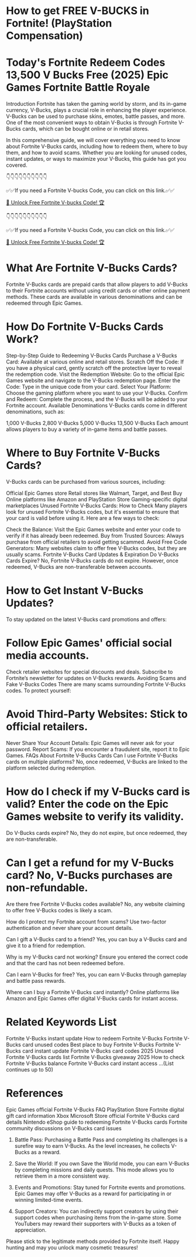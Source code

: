 # How to get FREE V-BUCKS in Fortnite! (PlayStation Compensation)


# Today's Fortnite Redeem Codes 13,500 V Bucks Free (2025) Epic Games Fortnite Battle Royale

Introduction Fortnite has taken the gaming world by storm, and its in-game currency, V-Bucks, plays a crucial role in enhancing the player experience. V-Bucks can be used to purchase skins, emotes, battle passes, and more. One of the most convenient ways to obtain V-Bucks is through Fortnite V-Bucks cards, which can be bought online or in retail stores.

In this comprehensive guide, we will cover everything you need to know about Fortnite V-Bucks cards, including how to redeem them, where to buy them, and how to avoid scams. Whether you are looking for unused codes, instant updates, or ways to maximize your V-Bucks, this guide has got you covered.

👇👇👇👇👇👇👇👇👇👇

✅✅If you need a Fortnite V-bucks Code, you can click on this link.✅✅

[🚀 Unlock Free Fortnite V-bucks Code! 🏆](https://shorter.me/W-reX)

👇👇👇👇👇👇👇👇👇👇

✅✅If you need a Fortnite V-bucks Code, you can click on this link.✅✅

[🚀 Unlock Free Fortnite V-bucks Code! 🏆](https://shorter.me/W-reX)

# What Are Fortnite V-Bucks Cards?
Fortnite V-Bucks cards are prepaid cards that allow players to add V-Bucks to their Fortnite accounts without using credit cards or other online payment methods. These cards are available in various denominations and can be redeemed through Epic Games.

# How Do Fortnite V-Bucks Cards Work?
Step-by-Step Guide to Redeeming V-Bucks Cards Purchase a V-Bucks Card: Available at various online and retail stores. Scratch Off the Code: If you have a physical card, gently scratch off the protective layer to reveal the redemption code. Visit the Redemption Website: Go to the official Epic Games website and navigate to the V-Bucks redemption page. Enter the Code: Type in the unique code from your card. Select Your Platform: Choose the gaming platform where you want to use your V-Bucks. Confirm and Redeem: Complete the process, and the V-Bucks will be added to your Fortnite account. Available Denominations V-Bucks cards come in different denominations, such as:

1,000 V-Bucks 2,800 V-Bucks 5,000 V-Bucks 13,500 V-Bucks Each amount allows players to buy a variety of in-game items and battle passes.

# Where to Buy Fortnite V-Bucks Cards?
V-Bucks cards can be purchased from various sources, including:

Official Epic Games store
Retail stores like Walmart, Target, and Best Buy Online platforms like Amazon and PlayStation Store Gaming-specific digital marketplaces Unused Fortnite V-Bucks Cards: How to Check Many players look for unused Fortnite V-Bucks codes, but it's essential to ensure that your card is valid before using it. Here are a few ways to check:

Check the Balance: Visit the Epic Games website and enter your code to verify if it has already been redeemed.
Buy from Trusted Sources: Always purchase from official retailers to avoid getting scammed. Avoid Free Code Generators: Many websites claim to offer free V-Bucks codes, but they are usually scams. Fortnite V-Bucks Card Updates & Expiration Do V-Bucks Cards Expire? No, Fortnite V-Bucks cards do not expire. However, once redeemed, V-Bucks are non-transferable between accounts.

# How to Get Instant V-Bucks Updates?
To stay updated on the latest V-Bucks card promotions and offers:

# Follow Epic Games' official social media accounts.
Check retailer websites for special discounts and deals. Subscribe to Fortnite’s newsletter for updates on V-Bucks rewards. Avoiding Scams and Fake V-Bucks Codes There are many scams surrounding Fortnite V-Bucks codes. To protect yourself:

# Avoid Third-Party Websites: Stick to official retailers.
Never Share Your Account Details: Epic Games will never ask for your password. Report Scams: If you encounter a fraudulent site, report it to Epic Games. FAQs About Fortnite V-Bucks Cards Can I use Fortnite V-Bucks cards on multiple platforms? No, once redeemed, V-Bucks are linked to the platform selected during redemption.

# How do I check if my V-Bucks card is valid? Enter the code on the Epic Games website to verify its validity.
Do V-Bucks cards expire? No, they do not expire, but once redeemed, they are non-transferable.

# Can I get a refund for my V-Bucks card? No, V-Bucks purchases are non-refundable.

Are there free Fortnite V-Bucks codes available? No, any website claiming to offer free V-Bucks codes is likely a scam.

How do I protect my Fortnite account from scams? Use two-factor authentication and never share your account details.

Can I gift a V-Bucks card to a friend? Yes, you can buy a V-Bucks card and give it to a friend for redemption.

Why is my V-Bucks card not working? Ensure you entered the correct code and that the card has not been redeemed before.

Can I earn V-Bucks for free? Yes, you can earn V-Bucks through gameplay and battle pass rewards.

Where can I buy a Fortnite V-Bucks card instantly? Online platforms like Amazon and Epic Games offer digital V-Bucks cards for instant access.

# Related Keywords List
Fortnite V-Bucks instant update How to redeem Fortnite V-Bucks Fortnite V-Bucks card unused codes Best place to buy Fortnite V-Bucks Fortnite V-Bucks card instant update Fortnite V-Bucks card codes 2025 Unused Fortnite V-Bucks cards list Fortnite V-Bucks giveaway 2025 How to check Fortnite V-Bucks balance Fortnite V-Bucks card instant access ...(List continues up to 50)

# References
Epic Games official Fortnite V-Bucks FAQ PlayStation Store Fortnite digital gift card information Xbox Microsoft Store official Fortnite V-Bucks card details Nintendo eShop guide to redeeming Fortnite V-Bucks cards Fortnite community discussions on V-Bucks card issues

1. Battle Pass: Purchasing a Battle Pass and completing its challenges is a surefire way to earn V-Bucks. As the level increases, he collects V-Bucks as a reward.

2. Save the World: If you own Save the World mode, you can earn V-Bucks by completing missions and daily quests. This mode allows you to retrieve them in a more consistent way.

3. Events and Promotions: Stay tuned for Fortnite events and promotions. Epic Games may offer V-Bucks as a reward for participating in or winning limited-time events.

4. Support Creators: You can indirectly support creators by using their support codes when purchasing items from the in-game store. Some YouTubers may reward their supporters with V-Bucks as a token of appreciation.

Please stick to the legitimate methods provided by Fortnite itself. Happy hunting and may you unlock many cosmetic treasures!
